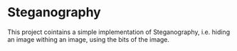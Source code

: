 # Steganography
This project cointains a simple implementation of Steganography, i.e. hiding an image withing an image, using the bits of the image.
